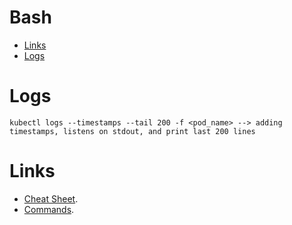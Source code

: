 Bash
===========

<!--ts-->
  * [Links](#links)
  * [Logs](#logs)
<!--te-->

Logs
====
```
kubectl logs --timestamps --tail 200 -f <pod_name> --> adding timestamps, listens on stdout, and print last 200 lines
```

Links
====
* [Cheat Sheet](https://kubernetes.io/docs/reference/kubectl/cheatsheet/).
* [Commands](https://kubernetes.io/docs/reference/generated/kubectl/kubectl-commands).
